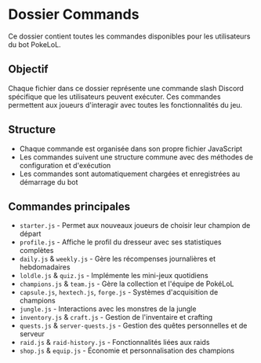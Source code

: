 # Dossier Commands

Ce dossier contient toutes les commandes disponibles pour les utilisateurs du bot PokeLoL.

## Objectif
Chaque fichier dans ce dossier représente une commande slash Discord spécifique que les utilisateurs peuvent exécuter. Ces commandes permettent aux joueurs d'interagir avec toutes les fonctionnalités du jeu.

## Structure
- Chaque commande est organisée dans son propre fichier JavaScript
- Les commandes suivent une structure commune avec des méthodes de configuration et d'exécution
- Les commandes sont automatiquement chargées et enregistrées au démarrage du bot

## Commandes principales
- `starter.js` - Permet aux nouveaux joueurs de choisir leur champion de départ
- `profile.js` - Affiche le profil du dresseur avec ses statistiques complètes
- `daily.js` & `weekly.js` - Gère les récompenses journalières et hebdomadaires
- `loldle.js` & `quiz.js` - Implémente les mini-jeux quotidiens
- `champions.js` & `team.js` - Gère la collection et l'équipe de PokéLoL
- `capsule.js`, `hextech.js`, `forge.js` - Systèmes d'acquisition de champions
- `jungle.js` - Interactions avec les monstres de la jungle
- `inventory.js` & `craft.js` - Gestion de l'inventaire et crafting
- `quests.js` & `server-quests.js` - Gestion des quêtes personnelles et de serveur
- `raid.js` & `raid-history.js` - Fonctionnalités liées aux raids
- `shop.js` & `equip.js` - Économie et personnalisation des champions